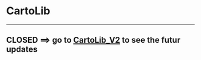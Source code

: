 # CartoLib

-------------------------------

CLOSED  ==> go to [CartoLib_V2](https://github.com/izimio/CartoLib_v2) to see the futur updates 
-------------------------------
